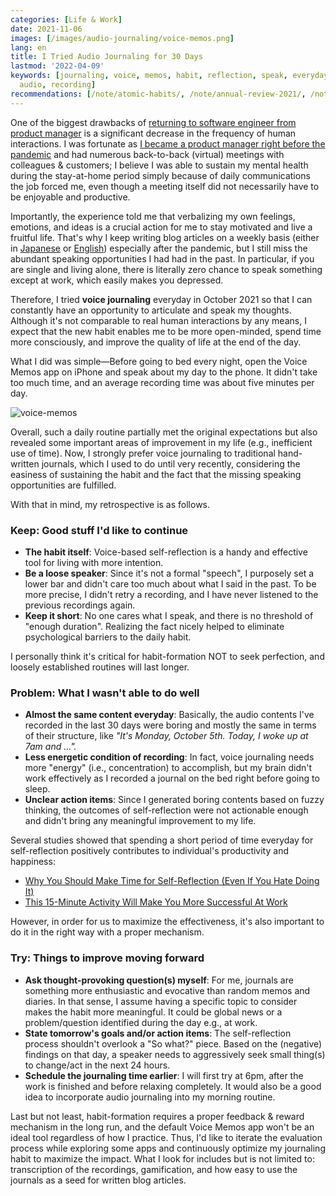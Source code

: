 ```yaml
---
categories: [Life & Work]
date: 2021-11-06
images: [/images/audio-journaling/voice-memos.png]
lang: en
title: I Tried Audio Journaling for 30 Days
lastmod: '2022-04-09'
keywords: [journaling, voice, memos, habit, reflection, speak, everyday, journals,
  audio, recording]
recommendations: [/note/atomic-habits/, /note/annual-review-2021/, /note/working-from-home-202004/]
---
```

 
One of the biggest drawbacks of [returning to software engineer from product manager](/note/td-to-amazon/) is a significant decrease in the frequency of human interactions. I was fortunate as [I became a product manager right before the pandemic](/note/becoming-a-product-manager/) and had numerous back-to-back (virtual) meetings with colleagues & customers; I believe I was able to sustain my mental health during the stay-at-home period simply because of daily communications the job forced me, even though a meeting itself did not necessarily have to be enjoyable and productive.
 
Importantly, the experience told me that verbalizing my own feelings, emotions, and ideas is a crucial action for me to stay motivated and live a fruitful life. That's why I keep writing blog articles on a weekly basis (either in [Japanese](/ja/note/) or [English](/note/)) especially after the pandemic, but I still miss the abundant speaking opportunities I had had in the past. In particular, if you are single and living alone, there is literally zero chance to speak something except at work, which easily makes you depressed.
 
Therefore, I tried **voice journaling** everyday in October 2021 so that I can constantly have an opportunity to articulate and speak my thoughts. Although it's not comparable to real human interactions by any means, I expect that the new habit enables me to be more open-minded, spend time more consciously, and improve the quality of life at the end of the day.
 
What I did was simple&mdash;Before going to bed every night, open the Voice Memos app on iPhone and speak about my day to the phone. It didn't take too much time, and an average recording time was about five minutes per day. 

![voice-memos](/images/audio-journaling/voice-memos.png)

Overall, such a daily routine partially met the original expectations but also revealed some important areas of improvement in my life (e.g., inefficient use of time). Now, I strongly prefer voice journaling to traditional hand-written journals, which I used to do until very recently, considering the easiness of sustaining the habit and the fact that the missing speaking opportunities are fulfilled.
 
With that in mind, my retrospective is as follows.
 
### Keep: Good stuff I'd like to continue
 
- **The habit itself**: Voice-based self-reflection is a handy and effective tool for living with more intention.
- **Be a loose speaker**: Since it's not a formal "speech", I purposely set a lower bar and didn't care too much about what I said in the past. To be more precise, I didn't retry a recording, and I have never listened to the previous recordings again.
- **Keep it short**: No one cares what I speak, and there is no threshold of "enough duration". Realizing the fact nicely helped to eliminate psychological barriers to the daily habit.
 
I personally think it's critical for habit-formation NOT to seek perfection, and loosely established routines will last longer.
 
### Problem: What I wasn't able to do well
 
- **Almost the same content everyday**: Basically, the audio contents I've recorded in the last 30 days were boring and mostly the same in terms of their structure, like *"It's Monday, October 5th. Today, I woke up at 7am and ...".*
- **Less energetic condition of recording**: In fact, voice journaling needs more "energy" (i.e., concentration) to accomplish, but my brain didn't work effectively as I recorded a journal on the bed right before going to sleep.
- **Unclear action items**: Since I generated boring contents based on fuzzy thinking, the outcomes of self-reflection were not actionable enough and didn't bring any meaningful improvement to my life.
 
Several studies showed that spending a short period of time everyday for self-reflection positively contributes to individual's productivity and happiness:
 
- [Why You Should Make Time for Self-Reflection (Even If You Hate Doing It)](https://hbr.org/2017/03/why-you-should-make-time-for-self-reflection-even-if-you-hate-doing-it)
- [This 15-Minute Activity Will Make You More Successful At Work](https://www.businessinsider.com/this-15-minute-activity-will-make-you-more-successful-at-work-2014-5)
 
However, in order for us to maximize the effectiveness, it's also important to do it in the right way with a proper mechanism.
 
### Try: Things to improve moving forward
 
- **Ask thought-provoking question(s) myself**: For me, journals are something more enthusiastic and evocative than random memos and diaries. In that sense, I assume having a specific topic to consider makes the habit more meaningful. It could be global news or a problem/question identified during the day e.g., at work.
- **State tomorrow's goals and/or action items**: The self-reflection process shouldn't overlook a "So what?" piece. Based on the (negative) findings on that day, a speaker needs to aggressively seek small thing(s) to change/act in the next 24 hours.
- **Schedule the journaling time earlier**: I will first try at 6pm, after the work is finished and before relaxing completely. It would also be a good idea to incorporate audio journaling into my morning routine.
 
Last but not least, habit-formation requires a proper feedback & reward mechanism in the long run, and the default Voice Memos app won't be an ideal tool regardless of how I practice. Thus, I'd like to iterate the evaluation process while exploring some apps and continuously optimize my journaling habit to maximize the impact. What I look for includes but is not limited to: transcription of the recordings, gamification, and how easy to use the journals as a seed for written blog articles.